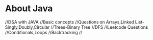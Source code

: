 # About Java
//DSA with JAVA
//Basic concepts
//Questions on Arrays,Linked List-Singly,Doubly,Circular
//Trees-Binary Tree
//DFS
//Leetcode Questions 
//Conditionals,Loops
//Backtracking
//

